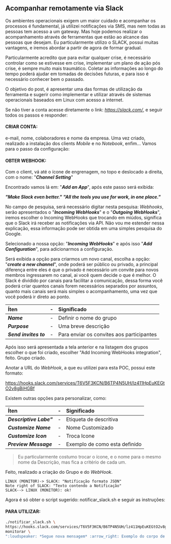 **Acompanhar remotamente via Slack**
-------------

Os ambientes operacionais exigem um maior cuidado e acompanhar os processos é fundamental, já utilizei notificações via SMS, mas nem todas as pessoas tem acesso a um gateway. Mas hoje podemos realizar o acompanhamento através de ferramentas que estão ao alcance das pessoas que desejam. Eu particularmente utilizo o SLACK, possui muitas vantagens, e iremos abordar a partir de agora de formar gradual.

Particularmente acredito que para evitar qualquer crise, é necessário controlar como se estivesse em crise, implementar um plano de ação pós crise, é sempre muito mais traumático. Coletar as informações ao longo do tempo poderá ajudar em tomadas de decisões futuras, e para isso é necessário conhecer bem o passado.

O objetivo do post, é apresentar uma das formas de utilização da ferramenta e sugerir como implementar e utilizar através de sistemas operacionais baseados em Linux com acesso a internet.

Se não tiver a conta acesse diretamente o link: *https://slack.com/*, e seguir todos os passos e responder:

#### **CRIAR CONTA**:

e-mail, nome, colaboradores e nome da empresa.
Uma vez criado, realizado a instalação dos clients *Mobile* e no *Notebook*, enfim... Vamos para o passo da configuração:

#### **OBTER WEBHOOK**:

Com o client, vá até o ícone de engrenagem, no topo e deslocado a direita, com o nome: "***Channel Setting***"

Encontrado vamos lá em: "***Add an App***", após este passo será exibida:

***"Make Slack even better."***
***"All the tools you use for work, in one place."***

No campo de pesquisa, será necessário digitar nesta pesquisa: *Webhooks*, serão apresentados o "***Incoming WebHooks***" e o "***Outgoing WebHooks***", iremos escolher o Incoming WebHooks que trocando em miúdos, significa que o Slack irá receber as notificações via API. Não vou me estender nessa explicação, essa informação pode ser obtida em uma simples pesquisa do Google.

Selecionado a nossa opção: "***Incoming WebHooks***" e após isso "***Add Configuration***", para adicionarmos a configuração.

Será exibida a opção para criarmos um novo canal, escolha a opção: "***create a new channel***", onde poderá ser público ou privado, a principal diferença entre eles é que o privado é necessário um convite para novos membros ingressarem no canal, ai você quem decide o que é melhor. O Slack é dividido por canais para facilitar a comunicação, dessa forma você poderá criar quantos canais forem necessários separados por assuntos, quanto mais canais será mais simples o acompanhamento, uma vez que você poderá ir direto ao ponto.

| Íten                  | - | Significado                               |
| :-------------------- |:-:| :-----------------------------------------|
| ***Name***            | - | Definir o nome do grupo                   |
| ***Purpose***         | - | Uma breve descrição                       | 
| ***Send invites to*** | - | Para enviar os convites aos participantes |


Após isso será apresentada a tela anterior e na listagem dos grupos escolher o que foi criado, escolher "Add Incoming WebHooks integration", feito. Grupo criado.

Anotar a URL do *WebHook*, a que eu utilizei para esta POC, possui este formato:

https://hooks.slack.com/services/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

Existem outras opções para personalizar, como:


| Íten                    | - | Significado                   |
| :-----------------------|:-:| :---------------------------- |
| ***Descriptive Labe"*** | - | Etiqueta de descritiva        |
| ***Customize Name***    | - | Nome Customizado              |
| ***Customize Icon***    | - | Troca Icone                   |
| ***Preview Message***   | - | Exemplo de como esta definido |

> Eu particularmente costumo trocar o ícone, e o nome para o mesmo nome da Descrição, mas fica a critério de cada um.

Feito, realizado a criação do Grupo e do *WebHook*.

```sequence
LINUX (MONITOR)-> SLACK: "Notificação formato JSON"
Note right of SLACK: "Texto contendo a Notificação"
SLACK--> LINUX (MONITOR): ok!
```

Agora é só obter o script sugerido: notificar_slack.sh e seguir as instruções:

#### **PARA UTILIZAR**:

```sh
./notificar_slack.sh \
https://hooks.slack.com/services/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 \
monitorar \
":loudspeaker: *Segue nova mensagem* :arrow_right: Exemplo do corpo de uma mensagem"
